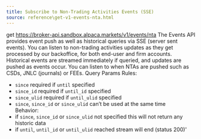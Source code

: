 ```yaml
---
title: Subscribe to Non-Trading Activities Events (SSE)
source: reference\get-v1-events-nta.html
---
```


get https://broker-api.sandbox.alpaca.markets/v1/events/nta
The Events API provides event push as well as historical queries via SSE (server sent events).
You can listen to non-trading activities updates as they get processed by our backoffice, for both end-user and firm accounts.
Historical events are streamed immediately if queried, and updates are pushed as events occur.
You can listen to when NTAs are pushed such as CSDs, JNLC (journals) or FEEs.
Query Params Rules:
* `since` required if `until` specified
* `since_id` required if `until_id` specified
* `since_ulid` required if `until_ulid` specified
* `since`, `since_id` or `since_ulid` can’t be used at the same time  
Behavior:
* if `since`, `since_id` or `since_ulid` not specified this will not return any historic data
* if `until`, `until_id` or `until_ulid` reached stream will end (status 200)'

